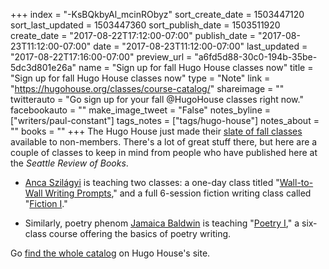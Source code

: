 +++
index = "-KsBQkbyAl_mcinRObyz"
sort_create_date = 1503447120
sort_last_updated = 1503447360
sort_publish_date = 1503511920
create_date = "2017-08-22T17:12:00-07:00"
publish_date = "2017-08-23T11:12:00-07:00"
date = "2017-08-23T11:12:00-07:00"
last_updated = "2017-08-22T17:16:00-07:00"
preview_url = "a6fd5d88-30c0-194b-35be-5dc3d801e26a"
name = "Sign up for fall Hugo House classes now"
title = "Sign up for fall Hugo House classes now"
type = "Note"
link = "https://hugohouse.org/classes/course-catalog/"
shareimage = ""
twitterauto = "Go sign up for your fall @HugoHouse classes right now."
facebookauto = ""
make_image_tweet = "False"
notes_byline = ["writers/paul-constant"]
tags_notes = ["tags/hugo-house"]
notes_about = ""
books = ""
+++
The Hugo House just made their [slate of fall classes](https://hugohouse.org/classes/course-catalog/) available to non-members. There's a lot of great stuff there, but here are a couple of classes to keep in mind from people who have published here at the *Seattle Review of Books*.

* [Anca Szilágyi](http://www.seattlereviewofbooks.com/writers/anca-l-szil%C3%A1gyi/) is teaching two classes: a one-day class titled "[Wall-to-Wall Writing Prompts](https://hugohouse.org/store/class/wall-to-wall-writing-prompts-anca-szilagyi/)," and a full 6-session fiction writing class called "[Fiction I](https://hugohouse.org/store/class/fiction-i-anca-szilagyi/)."

* Similarly, poetry phenom [Jamaica Baldwin](http://www.seattlereviewofbooks.com/notes/2017/03/20/jamaica-baldwins-extraordinary-journey-into-poetry/) is teaching "[Poetry I](https://hugohouse.org/store/class/poetry-i-jamaica-baldwin/)," a six-class course offering the basics of poetry writing.

Go [find the whole catalog](https://hugohouse.org/classes/course-catalog/) on Hugo House's site. 
